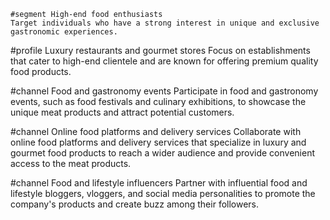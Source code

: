     #segment High-end food enthusiasts
	Target individuals who have a strong interest in unique and exclusive gastronomic experiences.
  
#profile Luxury restaurants and gourmet stores
	Focus on establishments that cater to high-end clientele and are known for offering premium quality food products.
  
#channel Food and gastronomy events
	Participate in food and gastronomy events, such as food festivals and culinary exhibitions, to showcase the unique meat products and attract potential customers.
  
#channel Online food platforms and delivery services
	Collaborate with online food platforms and delivery services that specialize in luxury and gourmet food products to reach a wider audience and provide convenient access to the meat products.
  
#channel Food and lifestyle influencers
	Partner with influential food and lifestyle bloggers, vloggers, and social media personalities to promote the company's products and create buzz among their followers.

